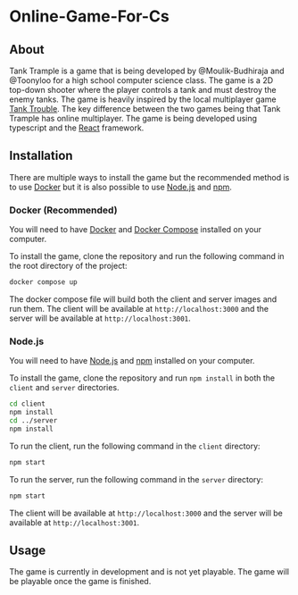 # Online-Game-For-Cs

## About

Tank Trample is a game that is being developed by @Moulik-Budhiraja and @Toonyloo for a high school computer science class. The game is a 2D top-down shooter where the player controls a tank and must destroy the enemy tanks. The game is heavily inspired by the local multiplayer game [Tank Trouble](https://tanktrouble.com/). The key difference between the two games being that Tank Trample has online multiplayer. The game is being developed using typescript and the [React](https://reactjs.org/) framework.

## Installation

There are multiple ways to install the game but the recommended method is to use [Docker](https://www.docker.com/) but it is also possible to use [Node.js](https://nodejs.org/en/) and [npm](https://www.npmjs.com/).

### Docker (Recommended)

You will need to have [Docker](https://docs.docker.com/get-docker/) and [Docker Compose](https://docs.docker.com/compose/install/) installed on your computer.

To install the game, clone the repository and run the following command in the root directory of the project:

```bash
docker compose up
```

The docker compose file will build both the client and server images and run them. The client will be available at `http://localhost:3000` and the server will be available at `http://localhost:3001`.

### Node.js

You will need to have [Node.js](https://nodejs.org/en/) and [npm](https://www.npmjs.com/) installed on your computer.

To install the game, clone the repository and run `npm install` in both the `client` and `server` directories.

```bash
cd client
npm install
cd ../server
npm install
```

To run the client, run the following command in the `client` directory:

```bash
npm start
```

To run the server, run the following command in the `server` directory:

```bash
npm start
```

The client will be available at `http://localhost:3000` and the server will be available at `http://localhost:3001`.

## Usage

The game is currently in development and is not yet playable. The game will be playable once the game is finished.
